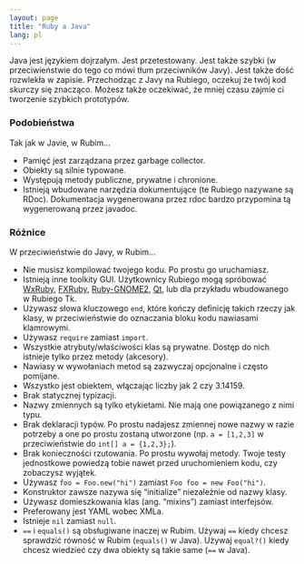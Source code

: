 ```yaml
---
layout: page
title: "Ruby a Java"
lang: pl
---
```


Java jest językiem dojrzałym. Jest przetestowany. Jest także szybki (w
przeciwieństwie do tego co mówi tłum przeciwników Javy). Jest także dość
rozwlekła w zapisie. Przechodząc z Javy na Rubiego, oczekuj że twój kod
skurczy się znacząco. Możesz także oczekiwać, że mniej czasu zajmie ci
tworzenie szybkich prototypów.

### Podobieństwa

Tak jak w Javie, w Rubim…

* Pamięć jest zarządzana przez garbage collector.
* Obiekty są silnie typowane.
* Występują metody publiczne, prywatne i chronione.
* Istnieją wbudowane narzędzia dokumentujące (te Rubiego nazywane są
  RDoc). Dokumentacja wygenerowana przez rdoc bardzo przypomina tą
  wygenerowaną przez javadoc.

### Różnice

W przeciwieństwie do Javy, w Rubim…

* Nie musisz kompilować twojego kodu. Po prostu go uruchamiasz.
* Istnieją inne toolkity GUI. Użytkownicy Rubiego mogą spróbować
  [WxRuby][1], [FXRuby][2], [Ruby-GNOME2][3], [Qt][4],
  lub dla przykładu wbudowanego w Rubiego Tk.
* Używasz słowa kluczowego `end`, które kończy definicję takich rzeczy
  jak klasy, w przeciwieństwie do oznaczania bloku kodu nawiasami
  klamrowymi.
* Używasz `require` zamiast `import`.
* Wszystkie atrybuty/właściwości klas są prywatne. Dostęp do nich
  istnieje tylko przez metody (akcesory).
* Nawiasy w wywołaniach metod są zazwyczaj opcjonalne i często pomijane.
* Wszystko jest obiektem, włączając liczby jak 2 czy 3.14159.
* Brak statycznej typizacji.
* Nazwy zmiennych są tylko etykietami. Nie mają one powiązanego z nimi
  typu.
* Brak deklaracji typów. Po prostu nadajesz zmiennej nowe nazwy w razie
  potrzeby a one po prostu zostaną utworzone (np. `a = [1,2,3]` w
  przeciwieństwie do `int[] a = {1,2,3};`).
* Brak konieczności rzutowania. Po prostu wywołaj metody. Twoje testy
  jednostkowe powiedzą tobie nawet przed uruchomieniem kodu, czy
  zobaczysz wyjątek.
* Używasz `foo = Foo.new("hi")` zamiast `Foo foo = new Foo("hi")`.
* Konstruktor zawsze nazywa się “initialize” niezależnie od nazwy klasy.
* Używasz domieszkowania klas (ang. “mixins”) zamiast interfejsów.
* Preferowany jest YAML wobec XMLa.
* Istnieje `nil` zamiast `null`.
* `==` i `equals()` są obsługiwane inaczej w Rubim. Używaj `==` kiedy chcesz
  sprawdzić równość w Rubim (`equals()` w Java). Używaj `equal?()`
  kiedy chcesz wiedzieć czy dwa obiekty są takie same (`==` w Java).



[1]: https://github.com/eumario/wxruby
[2]: https://github.com/larskanis/fxruby
[3]: https://ruby-gnome2.osdn.jp/
[4]: https://github.com/ryanmelt/qtbindings/
